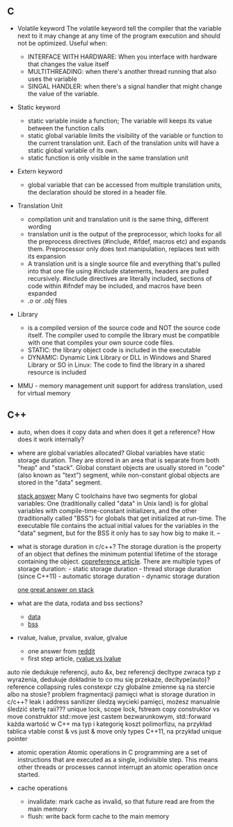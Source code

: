 ## C

* Volatile keyword
    The volatile keyword tell the compiler that the variable next to it may change at any time of the program execution and should not be optimized.
    Useful when:
    - INTERFACE WITH HARDWARE: When you interface with hardware that changes the value itself
    - MULTITHREADING: when there's another thread running that also uses the variable
    - SINGAL HANDLER: when there's a signal handler that might change the value of the variable.
* Static keyword
    - static variable inside a function; The variable will keeps its value between the function calls
    - static global variable limits the visibility of the variable or function to the current translation unit. Each of the translation units will have a static global variable of its own.
    - static function is only visible in the same translation unit
* Extern keyword 
    - global variable that can be accessed from multiple translation units, the declaration should be stored in a header file.

* Translation Unit
    - compilation unit and translation unit is the same thing, different wording
    - translation unit is the output of the preprocessor, which looks for all the preprocess directives (#include, #ifdef, macros etc) and expands them.
    Preprocessor only does text manipulation, replaces text with its expansion
    - A translation unit is a single source file and everything that's pulled into that one file using #include statements, headers are pulled recursively. 
    #include directives are literally included, sections of code within #ifndef may be included, and macros have been expanded
    - *.o* or *.obj* files

* Library
    - is a compiled version of the source code and NOT the source code itself. The compiler used to compile the library must be compatible with one that compiles your own source code files.
    - STATIC: the library object code is included in the executable
    - DYNAMIC: Dynamic Link Library or DLL in Windows and Shared Library or SO in Linux: The code to find the library in a shared resource is included

* MMU - memory management unit
    support for address translation, used for virtual memory

## C++

* auto, when does it copy data and when does it get a reference? How does it work internally?
* where are global variables allocated?
    Global variables have static storage duration. They are stored in an area that is separate from both "heap" and "stack".
    Global constant objects are usually stored in "code" (also known as "text") segment, while non-constant global objects are stored in the "data" segment.

    [stack answer](https://stackoverflow.com/a/44360074/11287083)
    Many C toolchains have two segments for global variables: One (traditionally called "data" in Unix land) is for global variables with compile-time-constant initializers, 
    and the other (traditionally called "BSS") for globals that get initialized at run-time. The executable file contains the actual initial values for the variables in the "data" segment, 
    but for the BSS it only has to say how big to make it. –


* what is storage duration in c/c++?
    The storage duration is the property of an object that defines the minimum potential lifetime of the storage containing the object. [cppreference article](https://en.cppreference.com/w/cpp/language/storage_duration).
    There are multiple types of storage duration: 
        - static storage duration 
        - thread storage duration (since C++11)
        - automatic storage duration
        - dynamic storage duration 

    [one great answer on stack](https://stackoverflow.com/a/76970208/11287083)

* what are the data, rodata and bss sections?
    - [data](https://en.wikipedia.org/wiki/Data_segment)
    - [bss](https://en.wikipedia.org/wiki/.bss)

* rvalue, lvalue, prvalue, xvalue, glvalue
    - one answer from [reddit](https://www.reddit.com/r/cpp/comments/6wpnkp/comment/dmac0x1/?utm_source=share&utm_medium=web3x&utm_name=web3xcss&utm_term=1&utm_content=share_button)
    - first step article, [rvalue vs lvalue](https://eli.thegreenplace.net/2011/12/15/understanding-lvalues-and-rvalues-in-c-and-c)


auto nie dedukuje referencji, auto &x, bez referencji
decltype zwraca typ z wyrażenia, dedukuje dokładnie to co mu się przekaże, decltype(auto)?
reference collapsing rules
constexpr
czy globalne zmienne są na stercie albo na stosie?
problem fragmentacji pamięci
what is storage duration in c/c++?
leak i address sanitizer śledzą wycieki pamięci, możesz manualnie śledzić stertę
raii???
unique lock, scope lock, fstream
copy construktor vs move construktor
std::move jest castem bezwarunkowym, std::forward 
każda wartość w C++ ma typ i kategorię
koszt polimorfizu, na przykład tablica vtable
const & vs just &
move only types C++11, na przykład unique pointer

* atomic operation
    Atomic operations in C programming are a set of instructions that are executed as a single, indivisible step. 
    This means other threads or processes cannot interrupt an atomic operation once started.

* cache operations
    - invalidate: mark cache as invalid, so that future read are from the main memory
    - flush: write back form cache to the main memory
